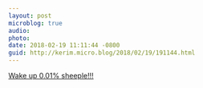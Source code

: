 ```yaml
---
layout: post
microblog: true
audio: 
photo: 
date: 2018-02-19 11:11:44 -0800
guid: http://kerim.micro.blog/2018/02/19/191144.html
---
```

[Wake up 0.01% sheeple!!!](https://news.nationalgeographic.com/2018/02/sheep-human-hybrids-chimeras-crispr-organ-transplant-health-science/)
